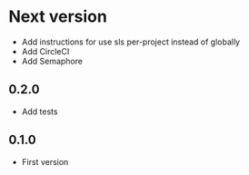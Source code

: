 # Next version
+ Add instructions for use sls per-project instead of globally
+ Add CircleCI
+ Add Semaphore

## 0.2.0

+ Add tests


## 0.1.0

+ First version